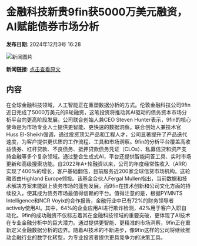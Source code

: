 # 金融科技新贵9fin获5000万美元融资，AI赋能债券市场分析

**发布日期**: 2024年12月3号 16:28

![新闻图片](https://pic.chinaz.com/picmap/201901101704279841_1.jpg)

**新闻链接**: [点击查看原文](https://www.aibase.com/zh/news/13662)

## 内容

在全球金融科技领域，人工智能正在重塑数据分析的方式。伦敦金融科技公司9fin近日完成了5000万美元的B轮融资，这笔投资将推动其AI驱动的债务资本市场分析平台向更高阶段发展。公司联合创始人兼CEO Steven Hunter表示，9fin的核心使命是为市场专业人士提供更智能、更快速的数据洞察。联合创始人兼技术官Huss El-Sheikh强调，通过投资顶尖产品和工程人才，公司显著提升了产品迭代速度，为客户提供更优质的工作流程、工具和市场洞察。9fin的分析平台覆盖高收益债券、杠杆贷款、不良债务、抵押贷款债务凭证（CLOs）、私募信贷和资产支持金融等多个复杂领域。通过整合生成式AI，平台还提供智能问答工具、实时市场更新和高级搜索功能。自2022年A+轮融资以来，公司的年度经常性收入（ARR）实现了400%的增长，客户基础翻倍，目前服务近200家全球信贷市场机构。这轮融资由Highland Europe领投。该基金合伙人Fergal Mullen指出，当前数据和技术解决方案未能跟上债务市场的蓬勃发展，而9fin在技术创新和公司文化方面的持续投入，使其成为债务市场最值得信赖的平台。值得注意的是，根据PYMNTS Intelligence和NCR Voyix的合作报告，金融行业中已有72%的财务领导者actively使用AI。其中，64%的企业应用AI进行欺诈检测，42%用于客户入职自动化。9fin的成功融资不仅标志着其在金融科技领域的重要突破，更体现了AI技术在专业金融分析中的巨大潜力。通过提供更智能、更精准的市场洞察，9fin正在重新定义金融数据分析的边界。随着AI技术的不断进步，像9fin这样的公司将继续推动金融行业的数字化转型，为专业投资者提供更具竞争力的决策工具。
